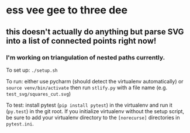 # ess vee gee to three dee

## this doesn't actually do anything but parse SVG into a list of connected points right now!

### I'm working on triangulation of nested paths currently.

 To set up: `./setup.sh`

 To run: either use pycharm (should detect the virtualenv automatically) or `source venv/bin/activate` then run `stlify.py` with a file name (e.g. `test_svg/squares_cut.svg`)

To test: install pytest (`pip install pytest`) in the virtualenv and run it (`py.test`) in the git root. If you initialize virtualenv without the setup script, be sure to add your virtualenv directory to the `[norecurse]` directories in `pytest.ini`.
